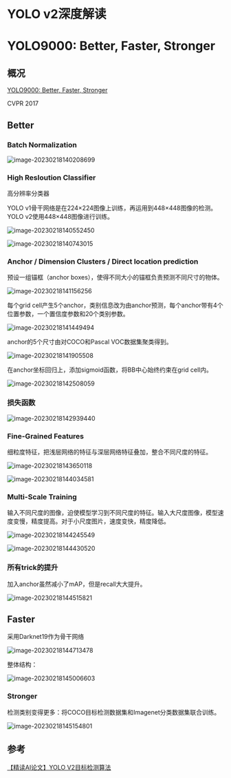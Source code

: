 # YOLO v2深度解读


# YOLO9000: Better, Faster, Stronger

## 概况

[YOLO9000: Better, Faster, Stronger](https://openaccess.thecvf.com/content_cvpr_2017/html/Redmon_YOLO9000_Better_Faster_CVPR_2017_paper.html)

CVPR 2017

## Better

### Batch Normalization

![image-20230218140208699](/image/objectionDetection//image-20230218140208699.png)

### High Resloution Classifier

高分辨率分类器

YOLO v1骨干网络是在224×224图像上训练，再运用到448×448图像的检测。YOLO v2使用448×448图像进行训练。

![image-20230218140552450](/image/objectionDetection//image-20230218140552450.png)

![image-20230218140743015](/image/objectionDetection//image-20230218140743015.png)

### Anchor / Dimension Clusters / Direct location prediction

预设一组锚框（anchor boxes），使得不同大小的锚框负责预测不同尺寸的物体。

![image-20230218141156256](/image/objectionDetection//image-20230218141156256.png)

每个grid cell产生5个anchor，类别信息改为由anchor预测，每个anchor带有4个位置参数，一个置信度参数和20个类别参数。

![image-20230218141449494](/image/objectionDetection//image-20230218141449494.png)

anchor的5个尺寸由对COCO和Pascal VOC数据集聚类得到。

![image-20230218141905508](/image/objectionDetection//image-20230218141905508.png)

在anchor坐标回归上，添加sigmoid函数，将BB中心始终约束在grid cell内。

![image-20230218142508059](/image/objectionDetection//image-20230218142508059.png)

### 损失函数

![image-20230218142939440](/image/objectionDetection//image-20230218142939440.png)

### Fine-Grained Features

细粒度特征，把浅层网络的特征与深层网络特征叠加，整合不同尺度的特征。

![image-20230218143650118](/image/objectionDetection//image-20230218143650118.png)

![image-20230218144034581](/image/objectionDetection//image-20230218144034581.png)

### Multi-Scale Training

输入不同尺度的图像，迫使模型学习到不同尺度的特征。输入大尺度图像，模型速度变慢，精度提高。对于小尺度图片，速度变快，精度降低。

![image-20230218144245549](/image/objectionDetection//image-20230218144245549.png)

![image-20230218144430520](/image/objectionDetection//image-20230218144430520.png)

### 所有trick的提升

加入anchor虽然减小了mAP，但是recall大大提升。

![image-20230218144515821](/image/objectionDetection//image-20230218144515821.png)

## Faster

采用Darknet19作为骨干网络

![image-20230218144713478](/image/objectionDetection//image-20230218144713478.png)

整体结构：

![image-20230218145006603](/image/objectionDetection//image-20230218145006603.png)

### Stronger

检测类别变得更多：将COCO目标检测数据集和Imagenet分类数据集联合训练。

![image-20230218145154801](/image/objectionDetection//image-20230218145154801.png)

## 参考

[【精读AI论文】YOLO V2目标检测算法](https://www.bilibili.com/video/BV1Q64y1s74K/?spm_id_from=333.999.0.0&vd_source=c421bf5ed1b524a57c89542f6c02aceb)

